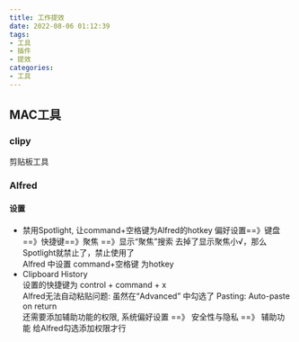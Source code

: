 ```yaml
---
title: 工作提效
date: 2022-08-06 01:12:39
tags:
- 工具
- 插件
- 提效
categories:
- 工具   
---
```

## MAC工具
### clipy  
剪贴板工具
### Alfred
#### 设置
* 禁用Spotlight, 让command+空格键为Alfred的hotkey 
偏好设置==》键盘 ==》快捷键==》聚焦 ==》显示“聚焦”搜索  去掉了显示聚焦小√，那么Spotlight就禁止了，禁止使用了  
Alfred 中设置 command+空格键 为hotkey 
* Clipboard History  
设置的快捷键为 control + command + x   
Alfred无法自动粘贴问题: 虽然在“Advanced” 中勾选了 Pasting: Auto-paste on return  
还需要添加辅助功能的权限, 系统偏好设置 ==》 安全性与隐私 ==》 辅助功能  给Alfred勾选添加权限才行
